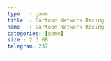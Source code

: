 ```yaml
---
type   : game
title  : Cartoon Network Racing
name   : Cartoon Network Racing
categories: [game]
size : 2.3 GB
telegram: 237
---
```



